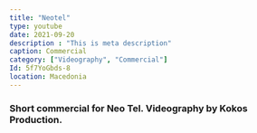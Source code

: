 ```yaml
---
title: "Neotel"
type: youtube
date: 2021-09-20
description : "This is meta description"
caption: Commercial
category: ["Videography", "Commercial"]
Id: 5f7YoGbds-8
location: Macedonia
---
```


### Short commercial for Neo Tel. Videography by Kokos Production. 
